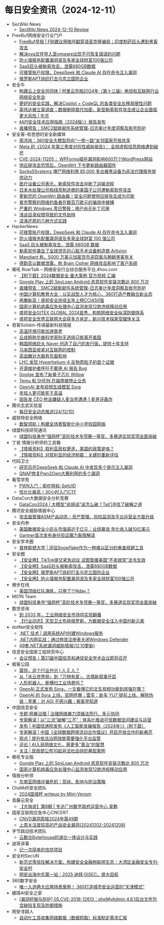 # 每日安全资讯（2024-12-11）

- SecWiki News
  - [SecWiki News 2024-12-10 Review](http://www.sec-wiki.com/?2024-12-10)
- FreeBuf网络安全行业门户
  - [FreeBuf早报 | FBI建议用暗号戳穿语音克隆骗局；印度制药巨头遭到黑客攻击](https://www.freebuf.com/news/417351.html)
  - [解决ova文件导入至vmware出现不可恢复错误的问题](https://www.freebuf.com/sectool/390811.html)
  - [防火墙服务配置漏洞波及多家全球财富100强公司](https://www.freebuf.com/news/417317.html)
  - [SaaS巨头被勒索攻击，泄露680GB数据](https://www.freebuf.com/news/417312.html)
  - [可接管账户权限，DeepSeek 和 Claude AI 存在命令注入漏洞](https://www.freebuf.com/news/417305.html)
  - [俄罗斯APT组织打击乌克兰国防企业](https://www.freebuf.com/news/417299.html)
- 安全牛
  - [构建云上安全共同体 | 阿里云亮相2024年（第十三届）电信和互联网行业网络安全年会](https://www.aqniu.com/vendor/107414.html)
  - [更好的安全实践，解决Copilot + CodeQL 的各类安全左移局限性问题](https://www.aqniu.com/vendor/107410.html)
  - [英伟达被立案调查；数据删除取代加密，新型勒索软件攻击或让企业面临更大风险 | 牛览](https://www.aqniu.com/vendor/107395.html)
  - [《API安全技术应用指南（2024版）》报告发布](https://www.aqniu.com/vendor/107396.html)
  - [直播预告：SMC2赋能邮件系统管理-日志审计年度洞察及账号防护](https://www.aqniu.com/vendor/107391.html)
- 安全客-有思想的安全新媒体
  - [周鸿祎：360安全大模型将向“一带一路”友邻国家开放共享](https://www.anquanke.com/post/id/302589)
  - [Meta 的《2024 年第三季度对抗性威胁报告》： 全球虚假信息网络遭到破坏](https://www.anquanke.com/post/id/302586)
  - [CVE-2024-11205： WPForms插件漏洞影响600万个WordPress网站](https://www.anquanke.com/post/id/302583)
  - [供应链攻击恐慌后，OpenWrt 下令更新路由器固件](https://www.anquanke.com/post/id/302577)
  - [Socks5Systemz 僵尸网络利用 85,000 多台被黑设备为非法代理服务提供动力](https://www.anquanke.com/post/id/302574)
  - [医疗设备公司表示，勒索软件攻击中断了运输流程](https://www.anquanke.com/post/id/302571)
  - [日本水处理公司和绿茶制造商的美国子公司遭勒索软件攻击](https://www.anquanke.com/post/id/302568)
  - [更新您的 OpenWrt 路由器！安全问题使供应链攻击成为可能](https://www.anquanke.com/post/id/302565)
  - [冒充警察的网络钓鱼者在数百万欧元的骗局中被捕](https://www.anquanke.com/post/id/302562)
  - [严重的 Windows 零日警报：用户尚无补丁可用](https://www.anquanke.com/post/id/302559)
  - [浅谈目录权限导致的文件劫持](https://www.anquanke.com/post/id/302554)
  - [混淆还原的几种方式实践](https://www.anquanke.com/post/id/302515)
- HackerNews
  - [可接管账户权限，DeepSeek 和 Claude AI 存在命令注入漏洞](https://hackernews.cc/archives/56295)
  - [防火墙服务配置漏洞波及多家全球财富 100 强公司](https://hackernews.cc/archives/56293)
  - [SaaS 巨头被勒索攻击，泄露 680GB 数据](https://hackernews.cc/archives/56291)
  - [勒索软件袭击了全球领先的心脏手术设备制造商 Artivion](https://hackernews.cc/archives/56289)
  - [Mandiant 称，5000 万美元加密货币盗窃案与朝鲜黑客有关](https://hackernews.cc/archives/56285)
  - [德勤否认数据泄露，称 Brain Cipher 网络攻击影响了客户系统](https://hackernews.cc/archives/56284)
- 嘶吼 RoarTalk – 网络安全行业综合服务平台,4hou.com
  - [【附下载】2024数据安全 重大案例 官方视频 汇编](https://www.4hou.com/posts/LG0j)
  - [Google Play 上的 SpyLoan Android 恶意软件安装次数达 800 万次](https://www.4hou.com/posts/rpBB)
  - [直播预告：SMC2赋能邮件系统管理-日志审计年度洞察及账号防护](https://www.4hou.com/posts/BvOW)
  - [中国计算机教育大会：以实战型人才为核心，360打造产教融合新业态](https://www.4hou.com/posts/J1zv)
  - [再攀新高！盛邦安全连续五年上榜CCIA50强](https://www.4hou.com/posts/nlz4)
  - [国家计算机病毒应急处理中心监测发现12款违规移动应用](https://www.4hou.com/posts/GAz3)
  - [盛邦安全GITEX GLOBAL 2024首秀，构筑网络安全纵深防御体系](https://www.4hou.com/posts/MXEB)
  - [盛邦安全世界互联网大会获多方肯定，新兴技术探索受媒体关注](https://www.4hou.com/posts/Ey14)
- 奇客Solidot–传递最新科技情报
  - [高温环境可能加速衰老](https://www.solidot.org/story?sid=80013)
  - [丘成桐称华裔科学家别无选择只能离开美国](https://www.solidot.org/story?sid=80012)
  - [韩国网络巨头 Naver 创造了自己的发行版，提供十年支持](https://www.solidot.org/story?sid=80011)
  - [马来西亚收紧对互联网的控制](https://www.solidot.org/story?sid=80010)
  - [高血糖对大脑有负面影响](https://www.solidot.org/story?sid=80009)
  - [LHC 发现 Hyperhelium-4 反物质粒子的首个证据](https://www.solidot.org/story?sid=80008)
  - [开源维护者呼吁不要用 AI 报告 Bug](https://www.solidot.org/story?sid=80007)
  - [Goolge 宣布了新量子芯片 Willow](https://www.solidot.org/story?sid=80006)
  - [Temu 和 SHEIN 在越南被停止业务](https://www.solidot.org/story?sid=80005)
  - [OpenAI 发布视频生成模型 Sora](https://www.solidot.org/story?sid=80004)
  - [年轻人更可能死于高温](https://www.solidot.org/story?sid=80003)
  - [因告发 CEO 枪击嫌疑人麦当劳遭遇 1 星差评轰炸](https://www.solidot.org/story?sid=80002)
- 腾讯玄武实验室
  - [每日安全动态推送(24/12/10)](https://mp.weixin.qq.com/s?__biz=MzA5NDYyNDI0MA==&mid=2651959942&idx=1&sn=16a61f3659cfe62884a1f4b1474a4cf2&chksm=8baed219bcd95b0f72f24d562b3b824a33001ebc0bb7636af7ae2fa73cc69a1c7264f4d3a567&scene=58&subscene=0#rd)
- 威努特安全网络
  - [数智领航丨构建全场景智能化中小学校园网络](https://mp.weixin.qq.com/s?__biz=MzAwNTgyODU3NQ==&mid=2651129473&idx=1&sn=e33018ca849caa49a797eb2d80365887&chksm=80e71c31b7909527345aa55fe28851ed88b1928072e7df3b8447fc2aa6de3240541a60ee7a78&scene=58&subscene=0#rd)
- 绿盟科技研究通讯
  - [绿盟科技勇夺“强网杯”高阶技术专项赛一等奖，多赛道实现奖项全面突破](https://mp.weixin.qq.com/s?__biz=MzIyODYzNTU2OA==&mid=2247498102&idx=1&sn=4f204f098077588d82cb0065a3942ad7&chksm=e84c5fa9df3bd6bf9301227bf33faeca23237db76f61628a24430a8165e0e67b5da8fde6bdf0&scene=58&subscene=0#rd)
- 丁爸 情报分析师的工具箱
  - [【情报资料】叙利亚政权更迭，美国的政策是啥？](https://mp.weixin.qq.com/s?__biz=MzI2MTE0NTE3Mw==&mid=2651148139&idx=1&sn=9ccc0dc2067b9c4858b09b81332ea3dd&chksm=f1af3851c6d8b147dc9130cfb12524d76e812faafb7ae5abef806ad5b42c13a404d773430b44&scene=58&subscene=0#rd)
  - [【情报资料】对叙利亚的经济制裁：关键的重新评估](https://mp.weixin.qq.com/s?__biz=MzI2MTE0NTE3Mw==&mid=2651148139&idx=2&sn=a2bd7f78039727dd9ae96aa454598a08&chksm=f1af3851c6d8b147d7ce44fb87729eb6040a91874e8170cdeeb986752d557d3bf2b13dbc0ef4&scene=58&subscene=0#rd)
- 代码卫士
  - [研究员在DeepSeek 和 Claude AI 中发现多个提示注入漏洞](https://mp.weixin.qq.com/s?__biz=MzI2NTg4OTc5Nw==&mid=2247521736&idx=1&sn=f656ad45da506b8f778e68ff0243d0be&chksm=ea94a4a2dde32db4651e878de8188d4f6cae7312a721ec5b3a69201300cc4b8990af592861cc&scene=58&subscene=0#rd)
  - [QNAP修复Pwn2Own大赛利用的多个漏洞](https://mp.weixin.qq.com/s?__biz=MzI2NTg4OTc5Nw==&mid=2247521736&idx=2&sn=37cc8cc02d4dc7c59168f8bb841938a9&chksm=ea94a4a2dde32db4fcf8d9da57d0da38ee6f89a7cfeee9b469e91b0bc2d89db95227a50943f1&scene=58&subscene=0#rd)
- 看雪学苑
  - [PWN入门：偷吃特权-SetUID](https://mp.weixin.qq.com/s?__biz=MjM5NTc2MDYxMw==&mid=2458585619&idx=1&sn=07fcf75692e40d7d9d1d1c98bcae9fdf&chksm=b18c3a9986fbb38f0ae093676fb350252b9277fee0f76799c8727efd5ea67e05bc6ba3e969f3&scene=58&subscene=0#rd)
  - [性价比极高！30小时入门CTF](https://mp.weixin.qq.com/s?__biz=MjM5NTc2MDYxMw==&mid=2458585619&idx=2&sn=b878e3b62c17daa3bcc29c60427ff0c1&chksm=b18c3a9986fbb38f5ee876deeea6582e1d47b96a4a8387da7fd3a8a50cbbfeadf9e795250d69&scene=58&subscene=0#rd)
- DataCon大数据安全分析竞赛
  - [DataCon2024 | 大模型“说胡话”该怎么破？Ta们寻找了破解之道](https://mp.weixin.qq.com/s?__biz=MzU5Njg1NzMyNw==&mid=2247488763&idx=1&sn=a94228476d23e27155dc01aa53f0a12b&chksm=fe5d0c7bc92a856d52f79f46c69f5deba147f63c57c8856c0d15cd0635df045ca5cf9b7c45d1&scene=58&subscene=0#rd)
- 腾讯安全威胁情报中心
  - [攻击面管理ASM产品动态｜资产管理、风险监测及平台运营全方面升级](https://mp.weixin.qq.com/s?__biz=MzI5ODk3OTM1Ng==&mid=2247509938&idx=1&sn=3d4c8efc68ccfb86b313c4490c787d3e&chksm=ec9f7ec1dbe8f7d75ddbfe6a79af1059c09e09f062b5dee9b06eeb55c34d525678cb4f59345a&scene=58&subscene=0#rd)
- 安全内参
  - [美国数据安全小巨头市值逼近千亿元：业绩暴涨 年化收入破10亿美元](https://mp.weixin.qq.com/s?__biz=MzI4NDY2MDMwMw==&mid=2247513261&idx=1&sn=ddc45d43b3f835ae2a646cb766959c13&chksm=ebfaf38ddc8d7a9bc2c9d830004c89cc3b422316c5839d02a30444c8087efbff2e214d83b0bb&scene=58&subscene=0#rd)
  - [Gartner首次发布身份验证魔力象限解读](https://mp.weixin.qq.com/s?__biz=MzI4NDY2MDMwMw==&mid=2247513261&idx=2&sn=de2737b4b0e50a4e942408d343ad0fd2&chksm=ebfaf38ddc8d7a9b46829689c393cf5f9416111dec51f3504c24b33eafa260efad7aa7b31f8c&scene=58&subscene=0#rd)
- 安全学术圈
  - [普林斯顿大学 | 评估Snowflake作为一种难以区分的审查规避工具](https://mp.weixin.qq.com/s?__biz=MzU5MTM5MTQ2MA==&mid=2247491442&idx=1&sn=0f0f4fff86e4481cc823632b6796bc79&chksm=fe2ee0f9c95969ef836aabac8f766b81ba2a1f69cd273da52e1afd509876dfb6332edb39584f&scene=58&subscene=0#rd)
- 安全圈
  - [【安全圈】TikTok提交紧急动议 试图暂缓美国“不卖就禁”法令生效](https://mp.weixin.qq.com/s?__biz=MzIzMzE4NDU1OQ==&mid=2652066552&idx=1&sn=7117c874b6af75a48c5f2d9226b17c88&chksm=f36e7eb8c419f7ae048c1d32a5d4291121eb0fbbc6901fc071335d2cd8c466fc0a5a149c3298&scene=58&subscene=0#rd)
  - [【安全圈】SaaS巨头被勒索攻击，泄露680GB数据](https://mp.weixin.qq.com/s?__biz=MzIzMzE4NDU1OQ==&mid=2652066552&idx=2&sn=ad4dff7bd56837a042a1598d6a445249&chksm=f36e7eb8c419f7ae0c5a4ad65e1efc7b84aea979665ba6b7f264a1cd35b4d00ecdb89283a48a&scene=58&subscene=0#rd)
  - [【安全圈】俄罗斯APT组织打击乌克兰国防企业](https://mp.weixin.qq.com/s?__biz=MzIzMzE4NDU1OQ==&mid=2652066552&idx=3&sn=6ed80d1c092b19865bd0f426af66ef48&chksm=f36e7eb8c419f7ae733a59f17e723ba3330c61231d4cc99860edd5369632fbdbc4326121ccdb&scene=58&subscene=0#rd)
  - [【安全圈】防火墙服务配置漏洞波及多家全球财富100强公司](https://mp.weixin.qq.com/s?__biz=MzIzMzE4NDU1OQ==&mid=2652066552&idx=4&sn=1e612f3b3ba252c5b5578d381d2737ee&chksm=f36e7eb8c419f7aead22e1ec719f6b8294d8e61b27774e7355bdc6c949f9b0b03c8d7351e4e0&scene=58&subscene=0#rd)
- 微步在线
  - [美国顶级红队演练，只用了个Nday？](https://mp.weixin.qq.com/s?__biz=MzI5NjA0NjI5MQ==&mid=2650182736&idx=1&sn=114de58c87950ec9eac7ccc24b290958&chksm=f4486fecc33fe6fac35edaffc7f8afa6f84e8393ef84627fa778957bef4d8e46a747d4d05dea&scene=58&subscene=0#rd)
- M01N Team
  - [绿盟科技勇夺“强网杯”高阶技术专项赛一等奖，多赛道实现奖项全面突破](https://mp.weixin.qq.com/s?__biz=MzkyMTI0NjA3OA==&mid=2247493926&idx=1&sn=66f71ef679da29fecf866e7df2eefbe5&chksm=c1842937f6f3a02188d75f0e3d930a2d49b9965e6c28e7660a5b108ed80c6bc4b4e4b462bef7&scene=58&subscene=0#rd)
- 数世咨询
  - [到 2033 年，工业网络安全市场将实现翻番](https://mp.weixin.qq.com/s?__biz=MzkxNzA3MTgyNg==&mid=2247530714&idx=1&sn=fc41e7ff4d2d2601ef443530e6ce7a97&chksm=c1440a67f633837101cc3f3051c9bb24fa62d41ddd7d561b875e07ba58697fb046a7bc28c9aa&scene=58&subscene=0#rd)
  - [【行业动态】天空卫士布局俄罗斯，为数据安全注入中国创新元素](https://mp.weixin.qq.com/s?__biz=MzkxNzA3MTgyNg==&mid=2247530714&idx=2&sn=14a68dca5a770071027aea3f38d34b56&chksm=c1440a67f6338371653e35425ad730179593cdaa083801ef80e32280e9c10e1a629aa8fc410f&scene=58&subscene=0#rd)
- dotNet安全矩阵
  - [.NET 技术 | 调用系统API创建Windows服务](https://mp.weixin.qq.com/s?__biz=MzUyOTc3NTQ5MA==&mid=2247497381&idx=1&sn=4c2a31360b1963c2a343bd95ecc749f5&chksm=fa595848cd2ed15e1e5de87f7b28cf3294f8bc779b7076908bb8c61404128565cca43aaf9382&scene=58&subscene=0#rd)
  - [.NET内网实战：通过修改注册表关闭Windows Defender](https://mp.weixin.qq.com/s?__biz=MzUyOTc3NTQ5MA==&mid=2247497381&idx=2&sn=d9c43a8f194ceaca9ac403730220feb7&chksm=fa595848cd2ed15ea86349cb6d151ac67bad4b764623b133dcde2222d8df60ab5b591a5de23f&scene=58&subscene=0#rd)
  - [49套.NET系统漏洞威胁情报(12.10更新)](https://mp.weixin.qq.com/s?__biz=MzUyOTc3NTQ5MA==&mid=2247497381&idx=3&sn=8636f9e208f208c153d7ab0957f3d4ff&chksm=fa595848cd2ed15e45f17000e815e8d47db26a14f732e2555d047d9e0d01a3dd44285fee839f&scene=58&subscene=0#rd)
- 信息安全国家工程研究中心
  - [会议预告丨第21届中国信息和通信安全学术会议即将召开](https://mp.weixin.qq.com/s?__biz=MzU5OTQ0NzY3Ng==&mid=2247498517&idx=1&sn=3334659a3f5795f31a04f65150dda198&chksm=feb67a06c9c1f31016fef60e89de3dc39ae20b8ac13de6194e4486adf578273a669b93210b80&scene=58&subscene=0#rd)
- 极客公园
  - [震惊，这个行业也分 I 人 E 人？](https://mp.weixin.qq.com/s?__biz=MTMwNDMwODQ0MQ==&mid=2653068718&idx=1&sn=a8ca87864b192697ca748693dd5b907d&chksm=7e57e0184920690e56928f3cfe69fb49482618ba03e98435795dbba223cc25b69e1a545af1d1&scene=58&subscene=0#rd)
  - [从「水云世界观」到「万物有爱」，古偶新叙事开启](https://mp.weixin.qq.com/s?__biz=MTMwNDMwODQ0MQ==&mid=2653068718&idx=2&sn=3f5ac34ceeafbbe696c1d945f04d027c&chksm=7e57e0184920690e5f2f3d1212c77f983dbf626d2b1aee4ee14d190081b8e68b719d6e00152a&scene=58&subscene=0#rd)
  - [人形机器人，能横扫工业场景吗？](https://mp.weixin.qq.com/s?__biz=MTMwNDMwODQ0MQ==&mid=2653068710&idx=1&sn=19094293673f7c7aff61a0f68cd79ca1&chksm=7e57e01049206906fda8a1083fff7bae755b46e64fd493bd64d0d11c53f79045ca06de49e597&scene=58&subscene=0#rd)
  - [OpenAI 正式发布 Sora，一文看懂它的文生视频功能到底强在哪？](https://mp.weixin.qq.com/s?__biz=MTMwNDMwODQ0MQ==&mid=2653068676&idx=1&sn=2d238cc9de1d8e9837407fc38e49e9c9&chksm=7e57e03249206924439f5c8f8d9b68f96fd07dd3a6da6978a41558ec8d9e35841d77dbbb80f6&scene=58&subscene=0#rd)
  - [OpenAI 的 Sora 上线，官网挤爆；雷军：新车 YU7 提前上线，解除伪装；苹果：对 AGI 不感兴趣｜极客早知道](https://mp.weixin.qq.com/s?__biz=MTMwNDMwODQ0MQ==&mid=2653068676&idx=2&sn=70c0b9fc8b741b29b3b0ecc62e5f7cab&chksm=7e57e03249206924452ca4ed01be428eaa20382fc15daa1a2832a4111d1e379f3c184a8da020&scene=58&subscene=0#rd)
- 中国信息安全
  - [专题·网暴治理 | 治理网络暴力须循法而行、多元协同](https://mp.weixin.qq.com/s?__biz=MzA5MzE5MDAzOA==&mid=2664231870&idx=1&sn=757abb3b1aa82d0560157b72e87994b4&chksm=8b59f147bc2e785156913e2facf215ef1647922ab3bd6c9e34332861755ff15d395aced5c385&scene=58&subscene=0#rd)
  - [专家解读 | 以“三流”破解“三不”：体系化推进可信数据空间建设与运营](https://mp.weixin.qq.com/s?__biz=MzA5MzE5MDAzOA==&mid=2664231870&idx=2&sn=87ee13c8bb525fe1a62645f4a9f3ebbe&chksm=8b59f147bc2e785169c98b3cbccc0c6e41b010f4363b408ee3a0cda6d80a2a72bbfc09526cee&scene=58&subscene=0#rd)
  - [发布 | 中国信通院发布《人工智能发展报告（2024年）》（附下载）](https://mp.weixin.qq.com/s?__biz=MzA5MzE5MDAzOA==&mid=2664231870&idx=3&sn=f63ca19869a9047a447787ccdd4c985b&chksm=8b59f147bc2e7851c9293ec939e1ee74e3d82ae187cc10acfa82823533ba4f804257f32ec0ec&scene=58&subscene=0#rd)
  - [专家解读 | 中国《全球数据跨境流动合作倡议》开启开放合作的新典范](https://mp.weixin.qq.com/s?__biz=MzA5MzE5MDAzOA==&mid=2664231870&idx=4&sn=c36f067890e24d3fe64fb5e162e2a9c2&chksm=8b59f147bc2e7851fb01eaf178cf05db541852f3d336443b6f3c519d789e56736b626e8b9601&scene=58&subscene=0#rd)
  - [观点 | 提升依法治网效能需要强化平台监管](https://mp.weixin.qq.com/s?__biz=MzA5MzE5MDAzOA==&mid=2664231870&idx=5&sn=fd91a0b9aca28f95f8fe321b4a7ee366&chksm=8b59f147bc2e78519887a263c3e9db082aaa8fe12fafd3ecd1fbbab9f47814298af0b16e0f2b&scene=58&subscene=0#rd)
  - [评论 | AI入局网络文化，需更多“善治”的智慧](https://mp.weixin.qq.com/s?__biz=MzA5MzE5MDAzOA==&mid=2664231870&idx=6&sn=11afe1fad3e9427e96cb6a265d84803a&chksm=8b59f147bc2e7851465d7deab24daaf954dc857f9e715255b079dbf8f18339f8e2ccd9b5cdcd&scene=58&subscene=0#rd)
  - [关注 | 民政部公布10起非法社会组织典型案例](https://mp.weixin.qq.com/s?__biz=MzA5MzE5MDAzOA==&mid=2664231870&idx=7&sn=274bb733d95206fec8fb82c06f0a1fcc&chksm=8b59f147bc2e78519b7f83cbaf0547ef2cb3d219a3225a59e052617be4ddc16db45df007ef13&scene=58&subscene=0#rd)
- 嘶吼专业版
  - [Google Play 上的 SpyLoan Android 恶意软件安装次数达 800 万次](https://mp.weixin.qq.com/s?__biz=MzI0MDY1MDU4MQ==&mid=2247580130&idx=1&sn=c865c16e6522e8486402758cbacc7ff2&chksm=e91469d8de63e0ce1c2eb65e88d5a09c345fe9881510f57d60bc0339be5066c9c48fd50276ec&scene=58&subscene=0#rd)
  - [国家计算机病毒应急处理中心监测发现12款违规移动应用](https://mp.weixin.qq.com/s?__biz=MzI0MDY1MDU4MQ==&mid=2247580130&idx=2&sn=73ba13a3a3a5b52bde4b90054d603844&chksm=e91469d8de63e0ce490ce79fd6dc0ba9d85e9451435c9ebccc8734825909d908ba22ddfaf808&scene=58&subscene=0#rd)
- 情报分析师
  - [东南亚网络诈骗危机：现状、影响与防治策略](https://mp.weixin.qq.com/s?__biz=MzA3Mjc1MTkwOA==&mid=2650558182&idx=1&sn=3dcf3279dd455f975853e8e16d8d4673&chksm=871160adb066e9bb60d712d1790f7b09a0caf78f0df9758f2d8d89eed28617ab2f3e846db4bf&scene=58&subscene=0#rd)
- ChaMd5安全团队
  - [2024国城杯 writeup by Mini-Venom](https://mp.weixin.qq.com/s?__biz=MzIzMTc1MjExOQ==&mid=2247511732&idx=1&sn=12433157723515b595110acf46a86823&chksm=e89d866cdfea0f7a8e72f11368c52afbc4920a59c6930f8af4bc9b8ebace5d9c0fd4286a4617&scene=58&subscene=0#rd)
- 青藤云安全
  - [【大咖说】第8期 | 专访广州数字政府运营中心 吴鹏](https://mp.weixin.qq.com/s?__biz=MzAwNDE4Mzc1NA==&mid=2650849774&idx=1&sn=96862ae1dfb7ed8ac5f79d4ea78018d9&chksm=80dba24bb7ac2b5d32bfa2085f3225f96b5ec93761a55dc57928c6fa6fb3fd7372529235bca7&scene=58&subscene=0#rd)
- 国家互联网应急中心CNCERT
  - [CNVD漏洞周报2024年第49期](https://mp.weixin.qq.com/s?__biz=MzIwNDk0MDgxMw==&mid=2247499522&idx=1&sn=d5908340cc5cb33839f6ae973dbb7103&chksm=973acc60a04d45766360f1774e46a8e71fa55b69f7f12db9451d67e7dfbfc2dd0e92afe05c9a&scene=58&subscene=0#rd)
  - [上周关注度较高的产品安全漏洞(20241202-20241208)](https://mp.weixin.qq.com/s?__biz=MzIwNDk0MDgxMw==&mid=2247499522&idx=2&sn=fa8b9737d4181e218c2ee200ec329bc0&chksm=973acc60a04d4576fb683cae96f216d3a733a43601e8b23e71f8f54b8c9a2dc0f953385dfbec&scene=58&subscene=0#rd)
- 字节跳动技术团队
  - [云数仓ByteHouse的湖仓一体设计与实践](https://mp.weixin.qq.com/s?__biz=MzI1MzYzMjE0MQ==&mid=2247512216&idx=1&sn=a44b8c4de1a7f78046827c99acbc33b1&chksm=e9d37b7adea4f26c832b394d4c9a476121aa477ecd7712b3a71e3e3171c6910d8dd4dc0719b6&scene=58&subscene=0#rd)
- 迪哥讲事
  - [记一次简单的攻防项目](https://mp.weixin.qq.com/s?__biz=MzIzMTIzNTM0MA==&mid=2247496551&idx=1&sn=448b14a0df2b5a7682da63a272234edb&chksm=e8a5f904dfd270128c95ff04b8552a09a4b1046d53ff95e2cc4800c51c015dd93deba3a3589b&scene=58&subscene=0#rd)
- 安全村SecUN
  - [新范式零信任解决方案，构建安全金融物联网生态｜大湾区金融安全专刊·安全村](https://mp.weixin.qq.com/s?__biz=MzkyODM5NzQwNQ==&mid=2247496319&idx=1&sn=f9f37d30f45207b43599e1d8879338cb&chksm=c21bd34df56c5a5bfcfabb86bb05fc9d416105955ebf6f37190f6f8d146e0a5f0d8e03c747a5&scene=58&subscene=0#rd)
  - [网安出海中东第一站｜2025·迪拜·GISEC，盛大启航](https://mp.weixin.qq.com/s?__biz=MzkyODM5NzQwNQ==&mid=2247496319&idx=2&sn=e254af12ecdf0a0e5609131ac12e8c88&chksm=c21bd34df56c5a5b4574fe58808174d2962423ef44d40947dfaaff78e5b54e445741c01227e0&scene=58&subscene=0#rd)
- 360数字安全
  - [唯一入选两大应用场景案例！ 360打造城市安全运营的“天津模式”](https://mp.weixin.qq.com/s?__biz=MzA4MTg0MDQ4Nw==&mid=2247577485&idx=1&sn=d48aa597773692a8cd906024624fdf88&chksm=9f8d3f85a8fab693f5135c75f2f7b94026f06ef7500b15642f2ace90c03bd8e475697a828236&scene=58&subscene=0#rd)
- 娜璋AI安全之家
  - [[漏洞挖掘与防护] 05.CVE-2018-12613：phpMyAdmin 4.8.1后台文件包含缺陷复现及防御措施](https://mp.weixin.qq.com/s?__biz=Mzg5MTM5ODU2Mg==&mid=2247501076&idx=1&sn=ea61326375112eb6b7486937c1ca2278&chksm=cfcf75d9f8b8fccfa24221b6515a0ead04eaec7fa5124a46bd9f8e5250525f22c0c234e7dedb&scene=58&subscene=0#rd)
- 网安寻路人
  - [自动化工具收集网络数据（数据抓取）标准制定需求汇报](https://mp.weixin.qq.com/s?__biz=MzIxODM0NDU4MQ==&mid=2247505499&idx=1&sn=e3b18633e38005d8bb3b9dc2c0e5f7b3&chksm=97e96bb1a09ee2a7964f4d38514ea050804f8226413f083d7700327051d2a1920ce0277df8b1&scene=58&subscene=0#rd)
